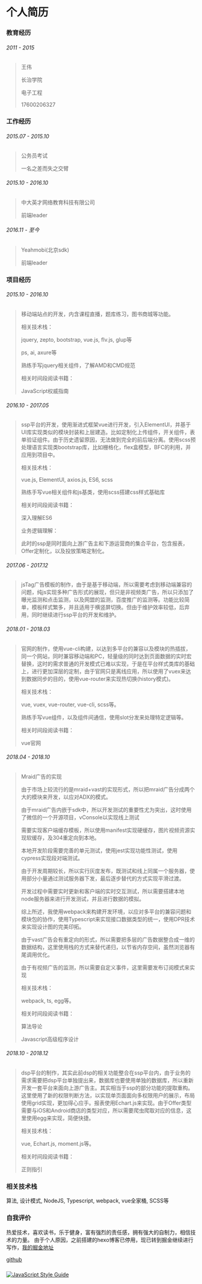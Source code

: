 # 个人简历

### 教育经历

###### 2011 - 2015
>
> 王伟
> 
> 长治学院
> 
> 电子工程
> 
> 17600206327
> 

### 工作经历

###### 2015.07 - 2015.10
>
> 公务员考试
> 
> 一名之差而失之交臂
> 

###### 2015.10 - 2016.10
>
> 中大英才网络教育科技有限公司
> 
> 前端leader
> 

###### 2016.11 - 至今
> Yeahmobi(北京sdk)
> 
> 前端leader

### 项目经历

###### 2015.10 - 2016.10
>
> 移动端站点的开发，内含课程直播，题库练习，图书商城等功能。
> 
> 相关技术栈：
> 
> jquery, zepto, bootstrap, vue.js, flv.js, glup等
> 
> ps, ai, axure等
> 
> 熟练手写jquery相关组件，了解AMD和CMD规范
> 
> 相关时间段阅读书籍：
> 
> JavaScript权威指南
> 

###### 2016.10 - 2017.05
>
> ssp平台的开发，使用渐进式框架vue进行开发，引入ElementUI，并基于UI库实现类似的模块封装和上层建造。比如定制化上传组件，开关组件，表单验证组件。由于历史遗留原因，无法做到完全的前后端分离。使用scss预处理语言实现类bootstrap库，比如栅格化，flex盒模型，BFC的利用，并应用到项目中。
> 
> 相关技术栈：
> 
> vue.js, ElementUI, axios.js, ES6, scss
> 
> 熟练手写vue相关组件和js基类，使用scss搭建css样式基础库
> 
> 相关时间段阅读书籍：
> 
> 深入理解ES6
> 
> 业务逻辑理解：
> 
> 此时的ssp是同时面向上游广告主和下游运营商的集合平台，包含报表，Offer定制化，以及投放策略定制化。
> 

###### 2017.06 - 2017.12
>
> jsTag广告模板的制作，由于是基于移动端，所以需要考虑到移动端兼容的问题，纯js实现多种广告形式的展现，但只是非视频类广告，所以只添加了曝光监测和点击监测，以及网盟的监测，百度推广的监测等。功能比较简单，模板样式繁多，并且适用于横竖屏切换。但由于维护效率较低，后弃用，同时继续进行ssp平台的开发和维护。
> 

###### 2018.01 - 2018.03
>
> 官网的制作，使用vue-cli构建，以达到多平台的兼容以及模块的热插拔，同一个网站，同时兼容移动端和PC，轻量级的同时达到页面数据的实时宏替换，这时的需求普通的开发模式已难以实现，于是在平台样式类库的基础上，进行更加深层的定制，由于官网只是离线应用，所以使用了vuex来达到数据同步的目的，使用vue-router来实现热切换(history模式)。
> 
> 相关技术栈：
> 
> vue, vuex, vue-router, vue-cli, scss等。
> 
> 熟练手写vue组件，以及组件间通信，使用slot分发来处理特定逻辑等。
> 
> 相关时间段阅读书籍：
> 
> vue官网
> 

###### 2018.04 - 2018.10
>
> Mraid广告的实现
> 
> 由于市场上较流行的是mraid+vast的实现形式，所以把mraid广告分成两个大的模块来开发，以应对ADX的模式。
> 
> 由于mraid广告内嵌于sdk中，所以开发测试的重要性尤为突出，这时使用了微信的一个开源项目，vConsole以实现线上测试
> 
> 需要实现客户端缓存模板，所以使用manifest实现硬缓存，图片视频资源实现软缓存，及304重定向到本地。
> 
> 本地开发阶段需要完善的单元测试，使用jest实现功能性测试，使用cypress实现段对端测试。
> 
> 由于开发周期较长，所以实行灰度发布，既测试和线上同属一个服务器，使用部分小量通过测试服务器下发，最后逐步替代的方式实现平滑过渡。
> 
> 开发过程中需要实时更新和客户端的实时交互测试，所以需要搭建本地node服务器来进行开发测试，并且进行数据的模拟。
> 
> 综上所述，我使用webpack来构建开发环境，以应对多平台的兼容问题和模块包的协作，使用Typescript来实现接口数据类型的统一，使用DPR技术来实现设计图的完美印拓。
> 
> 由于vast广告会有重定向的形式，所以需要把多层的广告数据整合成一维的数据结构，这里使用栈的方式来替代递归，以节省内存空间，虽然浏览器有尾调用优化。
> 
> 由于有视频广告的监测，所以需要自定义事件，这里需要发布订阅模式来实现
> 
> 相关技术栈：
> 
> webpack, ts, egg等。
> 
> 相关时间段阅读书籍：
> 
> 算法导论
> 
> Javascript高级程序设计
> 

###### 2018.10 - 2018.12
>
> dsp平台的制作，其实此前dsp的相关功能整合在ssp平台内，由于业务的需求需要把dsp平台单独提出来，数据库也要使用单独的数据库，所以重新开发一套平台来面向上游广告主。其实相当于ssp的部分功能的提取重构。这里使用了新的权限判断方法，以实现单页面面向多权限用户的展示，布局使用grid实现，更加得心应手。报表使用Echart.js来实现。由于Offer类型需要与iOS和Android商店的类型对应，所以需要爬虫爬取对应的信息，这里使用egg来实现，简便快捷。
> 
> 相关技术栈：
> 
> vue, Echart.js, moment.js等。
> 
> 相关时间段阅读书籍：
> 
> 正则指引
> 

### 相关技术栈

算法, 设计模式, NodeJS, Typescript, webpack, vue全家桶, SCSS等

### 自我评价

热爱技术，喜欢读书，乐于健身，富有强烈的责任感，拥有强大的自制力，相信技术的力量。
由于个人原因，之前搭建的hexo博客已停用，现已转到掘金继续进行写作，[我的掘金地址](https://juejin.im/user/57ffa882da2f60004fbfc60f)

[github](https://github.com/ERVeepp)

### 
[![JavaScript Style Guide](https://user-gold-cdn.xitu.io/2018/12/18/167c004928e8dcea)](https://github.com/standard/standard)
